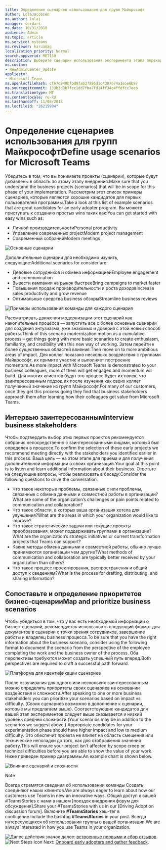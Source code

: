 ```yaml
---
title: Определение сценариев использования для групп Майкрософт
author: LolaJacobsen
ms.author: lolaj
manager: serdars
ms.date: 10/31/2018
audience: Admin
ms.topic: article
ms.service: msteams
ms.reviewer: karuanag
localization_priority: Normal
search.appverid: MET150
description: Выберите сценарии использования эксперимента этапа перехода к группам.
ms.custom:
- NewAdminCenter_Update
appliesto:
- Microsoft Teams
ms.openlocfilehash: cf67d949bfbd9fab37a96d1c4307674a1e5e6b97
ms.sourcegitcommit: 139b3d3b7fcc1dd7fba7fd14ff34e4ffdfcc7eeb
ms.translationtype: MT
ms.contentlocale: ru-RU
ms.lasthandoff: 11/08/2018
ms.locfileid: "26215994"
---
```

# <a name="define-usage-scenarios-for-microsoft-teams"></a><span data-ttu-id="33ce8-103">Определение сценариев использования для групп Майкрософт</span><span class="sxs-lookup"><span data-stu-id="33ce8-103">Define usage scenarios for Microsoft Teams</span></span>

<span data-ttu-id="33ce8-104">Убедитесь в том, что вы понимаете проекты (сценарии), которые будут добавлены в область по этому этапу внедрения.</span><span class="sxs-lookup"><span data-stu-id="33ce8-104">Make sure that you understand the business projects (scenarios) that will be in scope for this phase of your implementation.</span></span> <span data-ttu-id="33ce8-105">Рассмотрим этот список примеры сценариев, которые являются хорошие кандидатов для первых пользователей программы.</span><span class="sxs-lookup"><span data-stu-id="33ce8-105">Take a look at this list of example scenarios that are great candidates for an early adopter program.</span></span> <span data-ttu-id="33ce8-106">Вы можете приступать к созданию простых wins таких как:</span><span class="sxs-lookup"><span data-stu-id="33ce8-106">You can get started with easy wins such as:</span></span>

- <span data-ttu-id="33ce8-107">Личной производительности</span><span class="sxs-lookup"><span data-stu-id="33ce8-107">Personal productivity</span></span>
- <span data-ttu-id="33ce8-108">Управление современных project</span><span class="sxs-lookup"><span data-stu-id="33ce8-108">Modern project management</span></span>
- <span data-ttu-id="33ce8-109">Современный собраний</span><span class="sxs-lookup"><span data-stu-id="33ce8-109">Modern meetings</span></span>

![Основные сценарии](media/teams-adoption-modernizing-core-scenarios.png)

<span data-ttu-id="33ce8-111">Дополнительные сценарии для необходимо изучить, следующие:</span><span class="sxs-lookup"><span data-stu-id="33ce8-111">Additional scenarios for consider are:</span></span>

- <span data-ttu-id="33ce8-112">Деловые сотрудников и обмена информацией</span><span class="sxs-lookup"><span data-stu-id="33ce8-112">Employee engagement and communication</span></span>
- <span data-ttu-id="33ce8-113">Вывести кампании на рынок быстрее</span><span class="sxs-lookup"><span data-stu-id="33ce8-113">Bring campaigns to market faster</span></span>
- <span data-ttu-id="33ce8-114">Повышения продаж производительности и роста доходов</span><span class="sxs-lookup"><span data-stu-id="33ce8-114">Increase sales productivity and grow revenue</span></span>
- <span data-ttu-id="33ce8-115">Оптимальные средства business обзоры</span><span class="sxs-lookup"><span data-stu-id="33ce8-115">Streamline business reviews</span></span>

![Примеры использования команды для каждого сценария](media/teams-adoption-use-cases.png)

<span data-ttu-id="33ce8-117">Рассматривать движения модернизации этот сценарий как накопительные процесса — запустить все с более основные сценарии для создания энтузиазма, уже знакомых и доверия с этой новый способ работы.</span><span class="sxs-lookup"><span data-stu-id="33ce8-117">Think of this scenario modernization motion as a cumulative process – get things going with more basic scenarios to create enthusiasm, familiarity, and credibility with this new way of working.</span></span> <span data-ttu-id="33ce8-118">Затем перейти к более существенных областей влияния.</span><span class="sxs-lookup"><span data-stu-id="33ce8-118">Then move on to more ambitious areas of impact.</span></span> <span data-ttu-id="33ce8-119">Для коллег показано несколько воздействия с группами Майкрософт, их примите участие и выполняет построение momentum.</span><span class="sxs-lookup"><span data-stu-id="33ce8-119">As more impact with Microsoft Teams is demonstrated to your business colleagues, more of them will get engaged and momentum will build.</span></span> <span data-ttu-id="33ce8-120">Для многих клиентов будут это процесс будет их поиск, что заинтересованным подход их после изучения как своих коллег полученный значение из групп Майкрософт.</span><span class="sxs-lookup"><span data-stu-id="33ce8-120">For many of our customers, once they get this process going they find that business stakeholders approach them after learning how their colleagues got value from Microsoft Teams.</span></span>

## <a name="interview-business-stakeholders"></a><span data-ttu-id="33ce8-121">Интервью заинтересованным</span><span class="sxs-lookup"><span data-stu-id="33ce8-121">Interview business stakeholders</span></span>

<span data-ttu-id="33ce8-122">Чтобы подтвердить выбор этих первых проектов рекомендуется собрания непосредственно с заинтересованными лицами, который был определен в процессе.</span><span class="sxs-lookup"><span data-stu-id="33ce8-122">To confirm the selection of these early projects we recommend meeting directly with the stakeholders you identified earlier in this process.</span></span> <span data-ttu-id="33ce8-123">Ваша цель — на этом этапе для приема и для получения дополнительной информации о своих организаций.</span><span class="sxs-lookup"><span data-stu-id="33ce8-123">Your goal at this point is to listen and learn additional information about their business.</span></span> <span data-ttu-id="33ce8-124">Ответьте на следующие вопросы, чтобы реализовать в беседу:</span><span class="sxs-lookup"><span data-stu-id="33ce8-124">Consider the following questions to drive the conversation:</span></span>

- <span data-ttu-id="33ce8-125">Что такое некоторые проблемы, связанные с или проблемы, связанные с обмена данными и совместной работы в организации?</span><span class="sxs-lookup"><span data-stu-id="33ce8-125">What are some of the organization’s challenges or pain points related to communication and collaboration?</span></span>
- <span data-ttu-id="33ce8-126">Что такое области, в которых ваша организация хотела для улучшения?</span><span class="sxs-lookup"><span data-stu-id="33ce8-126">What are the areas in which your organization would like to improve?</span></span>
- <span data-ttu-id="33ce8-127">Что такое стратегические задачи или текущие проекты преобразования, может поддерживать группами в организации?</span><span class="sxs-lookup"><span data-stu-id="33ce8-127">What are the organization’s strategic initiatives or current transformation projects that Teams can support?</span></span>
- <span data-ttu-id="33ce8-128">Какие методы обмена данными и совместной работы, обычно лучше принимаются организации чем другие?</span><span class="sxs-lookup"><span data-stu-id="33ce8-128">What methods of communication and collaboration are typically better received by your organization than others?</span></span>
- <span data-ttu-id="33ce8-129">Что такое процесс проектирования, распространения и общий доступ к сведениям?</span><span class="sxs-lookup"><span data-stu-id="33ce8-129">What is the process for drafting, distributing, and sharing information?</span></span>

## <a name="map-and-prioritize-business-scenarios"></a><span data-ttu-id="33ce8-130">Сопоставьте и определение приоритетов бизнес-сценарии</span><span class="sxs-lookup"><span data-stu-id="33ce8-130">Map and prioritize business scenarios</span></span>

<span data-ttu-id="33ce8-131">Чтобы убедиться в том, что у вас есть необходимой информации о бизнес-сценарий, рекомендуется использовать следующий формат для документов в сценарии с точки зрения сотрудников, завершение работы и владелец business процесса.</span><span class="sxs-lookup"><span data-stu-id="33ce8-131">To be sure that you have the right information about the business scenario, consider using the following format to document the scenario from the perspective of the employee completing the work and the business owner of the process.</span></span> <span data-ttu-id="33ce8-132">Оба перспективы требуются может создать успешный путь вперед.</span><span class="sxs-lookup"><span data-stu-id="33ce8-132">Both perspectives are required to craft a successful path forward.</span></span>

![Платформа для идентификации сценариев](media/teams-adoption-identify-scenarios.png)

<span data-ttu-id="33ce8-134">После озвучивания для одного или нескольких заинтересованным можно определять приоритеты своих сценариев на основании воздействия и сложности.</span><span class="sxs-lookup"><span data-stu-id="33ce8-134">After speaking to one or more business stakeholders you can prioritize your scenarios based on impact vs. difficulty.</span></span> <span data-ttu-id="33ce8-135">(Своих сценариев возможно в дополнение к сценарии, которые мы предлагаем выше). Соответствующие кандидатов для вашей этап экспериментов следует выше сказывается и низкий уровень средней сложности.</span><span class="sxs-lookup"><span data-stu-id="33ce8-135">(Your scenarios may be in addition to the scenarios we suggest above.) Appropriate candidates for your experimentation phase should have higher impact and low to medium difficulty.</span></span> <span data-ttu-id="33ce8-136">Это обеспечит проекта не влияет на область смещения или технические неполадки до того, как для отображения значения работу.</span><span class="sxs-lookup"><span data-stu-id="33ce8-136">This will ensure your project isn't affected by scope creep or technical difficulties before you are able to show the value of your work.</span></span> <span data-ttu-id="33ce8-137">Ниже приведен пример диаграммы.</span><span class="sxs-lookup"><span data-stu-id="33ce8-137">An example chart is shown below.</span></span>

![Влияние сценарий и сложности](media/teams-adoption-impact-difficulty.png)

> [!Note]
> <span data-ttu-id="33ce8-139">Всегда стремятся сведения об использовании команды Создать соединяют наших клиентов.</span><span class="sxs-lookup"><span data-stu-id="33ce8-139">We are always eager to learn about how our customers use Teams in new an innovative ways.</span></span> <span data-ttu-id="33ce8-140">Общий доступ к вашей #TeamsStories с нами в нашем [поездок внедрения форум для обсуждения].</span><span class="sxs-lookup"><span data-stu-id="33ce8-140">Share your #TeamsStories with us in our [Driving Adoption discussion forum].</span></span> <span data-ttu-id="33ce8-141">Включите **#TeamsStories** хэш-тег в сообщение.</span><span class="sxs-lookup"><span data-stu-id="33ce8-141">Include the hashtag **#TeamsStories** in your post.</span></span> <span data-ttu-id="33ce8-142">Всегда интересующихся об использовании группы в вашей организации.</span><span class="sxs-lookup"><span data-stu-id="33ce8-142">We are always interested in how you use Teams in your organization.</span></span>

<span data-ttu-id="33ce8-143">![Далее действия значок](media/teams-adoption-next-icon.png) далее: [встроенные первыми и сбор отзывов](teams-adoption-onboard-early-adopters.md).</span><span class="sxs-lookup"><span data-stu-id="33ce8-143">![Next Steps icon](media/teams-adoption-next-icon.png) Next: [Onboard early adopters and gather feedback](teams-adoption-onboard-early-adopters.md).</span></span>